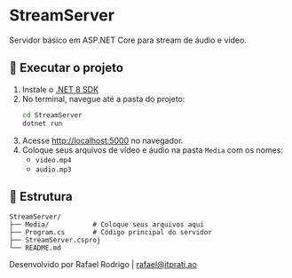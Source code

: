 # StreamServer

Servidor básico em ASP.NET Core para stream de áudio e vídeo.

## 🚀 Executar o projeto

1. Instale o [.NET 8 SDK](https://dotnet.microsoft.com/download)
2. No terminal, navegue até a pasta do projeto:
   ```bash
   cd StreamServer
   dotnet run
   ```
3. Acesse [http://localhost:5000](http://localhost:5000) no navegador.
4. Coloque seus arquivos de vídeo e áudio na pasta `Media` com os nomes:
   - `video.mp4`
   - `audio.mp3`

## 📂 Estrutura

```
StreamServer/
├── Media/           # Coloque seus arquivos aqui
├── Program.cs       # Código principal do servidor
├── StreamServer.csproj
└── README.md
```

Desenvolvido por Rafael Rodrigo | rafael@itprati.ao
